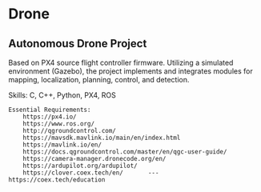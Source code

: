 # Drone

## Autonomous Drone Project

Based on PX4 source flight controller firmware. Utilizing a simulated environment (Gazebo), the project implements and integrates modules for mapping, localization, planning, control, and detection.

Skills: C, C++, Python, PX4, ROS

	Essential Requirements:
		https://px4.io/
		https://www.ros.org/
		http://qgroundcontrol.com/
		https://mavsdk.mavlink.io/main/en/index.html
		https://mavlink.io/en/
		https://docs.qgroundcontrol.com/master/en/qgc-user-guide/
		https://camera-manager.dronecode.org/en/
		https://ardupilot.org/ardupilot/
  		https://clover.coex.tech/en/       ---     https://coex.tech/education
